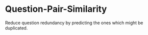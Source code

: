 # Question-Pair-Similarity
Reduce question redundancy by predicting the ones which might be duplicated.
